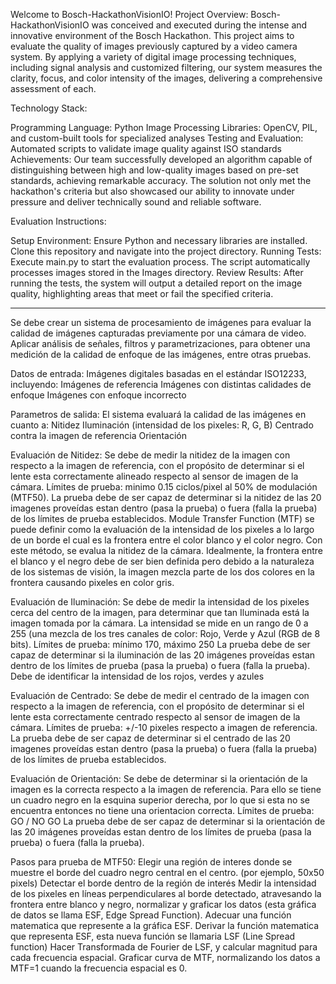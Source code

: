 Welcome to Bosch-HackathonVisionIO!
Project Overview:
Bosch-HackathonVisionIO was conceived and executed during the intense and innovative environment of the Bosch Hackathon. This project aims to evaluate the quality of images previously captured by a video camera system. By applying a variety of digital image processing techniques, including signal analysis and customized filtering, our system measures the clarity, focus, and color intensity of the images, delivering a comprehensive assessment of each.

Technology Stack:

Programming Language: Python
Image Processing Libraries: OpenCV, PIL, and custom-built tools for specialized analyses
Testing and Evaluation: Automated scripts to validate image quality against ISO standards
Achievements:
Our team successfully developed an algorithm capable of distinguishing between high and low-quality images based on pre-set standards, achieving remarkable accuracy. The solution not only met the hackathon's criteria but also showcased our ability to innovate under pressure and deliver technically sound and reliable software.

Evaluation Instructions:

Setup Environment: Ensure Python and necessary libraries are installed. Clone this repository and navigate into the project directory.
Running Tests: Execute main.py to start the evaluation process. The script automatically processes images stored in the Images directory.
Review Results: After running the tests, the system will output a detailed report on the image quality, highlighting areas that meet or fail the specified criteria.

--------------------------------------------------------------------------------------------------------------------------------------------------------------------------------------------------
Se debe crear un sistema de procesamiento de imágenes para evaluar la calidad de imágenes capturadas previamente por una cámara de video.
Aplicar análisis de señales, filtros y parametrizaciones, para obtener una medición de la calidad de enfoque de las imágenes, entre otras pruebas.

Datos de entrada:
    Imágenes digitales basadas en el estándar ISO12233, incluyendo:
    Imágenes de referencia
    Imágenes con distintas calidades de enfoque
    Imágenes con enfoque incorrecto

Parametros de salida:
    El sistema evaluará la calidad de las imágenes en cuanto a:
    Nitidez
    Iluminación (intensidad de los pixeles: R, G, B)
    Centrado contra la imagen de referencia
    Orientación

Evaluación de Nitidez:
    Se debe de medir la nitidez de la imagen con respecto a la imagen de referencia, con el propósito de determinar si el lente esta correctamente alineado respecto al sensor de imagen de la cámara.
    Límites de prueba: minimo 0.15 ciclos/pixel al 50% de modulación (MTF50).
    La prueba debe de ser capaz de determinar si la nitidez de las 20 imagenes proveídas estan dentro (pasa la prueba) o fuera (falla la prueba) de los límites de prueba establecidos.
    Module Transfer Function (MTF) se puede definir como la evaluación  de la intensidad de los pixeles a lo largo de un borde el cual es la frontera entre el color blanco y el color negro.
    Con este método, se evalua la nitidez de la cámara. Idealmente, la frontera entre el blanco y el negro debe de ser bien definida pero debido a la naturaleza de los sistemas de visión, la imagen mezcla parte de los dos colores en la frontera causando pixeles en color gris.

Evaluación de Iluminación:
    Se debe de medir la intensidad de los pixeles cerca del centro de la imagen, para determinar que tan Iluminada está la imagen tomada por la cámara. La intensidad se mide en un rango de 0 a 255 (una mezcla de los tres canales de color: Rojo, Verde y Azul (RGB de 8 bits).
    Límites de prueba: mínimo 170, máximo 250
    La prueba debe de ser capaz de determinar si la iluminación de las 20 imágenes proveídas estan dentro de los límites de prueba (pasa la prueba) o fuera (falla la prueba).
    Debe de identificar la intensidad de los rojos, verdes y azules

Evaluación de Centrado:
    Se debe de medir el centrado de la imagen con respecto a la imagen de referencia, con el propósito de determinar si el lente esta correctamente centrado respecto al sensor de imagen de la cámara.
    Límites de prueba: +/-10 pixeles respecto a imagen de referencia.
    La prueba debe de ser capaz de determinar si el centrado de las 20 imagenes proveídas estan dentro (pasa la prueba) o fuera (falla la prueba) de los límites de prueba establecidos.

Evaluación de Orientación:
    Se debe de determinar si la orientación de la imagen es la correcta respecto a la imagen de referencia. Para ello se tiene un cuadro negro en la esquina superior derecha, por lo que si esta no se encuentra entonces no tiene una orientacion correcta.
    Límites de prueba: GO / NO GO
    La prueba debe de ser capaz de determinar si la orientación de las 20 imágenes proveídas estan dentro de los límites de prueba (pasa la prueba) o fuera (falla la prueba).

Pasos para prueba de MTF50:
    Elegir una región de interes donde se muestre el borde del cuadro negro central en el centro. (por ejemplo, 50x50 pixels)
    Detectar el borde dentro de la región de interés
    Medir la intensidad de los pixeles en líneas perpendiculares al borde detectado, atravesando la frontera entre blanco y negro, normalizar y graficar los datos (esta gráfica de datos se llama ESF, Edge Spread Function).
    Adecuar una función matematica que represente a la gráfica ESF.
    Derivar la función matematica que representa ESF, esta nueva función se llamaria LSF (Line Spread function)
    Hacer Transformada de Fourier de LSF, y calcular magnitud para cada frecuencia espacial.
    Graficar curva de MTF, normalizando los datos a MTF=1 cuando la frecuencia espacial es 0.
